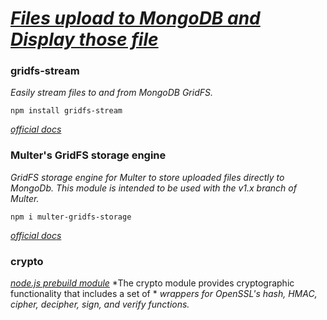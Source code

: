 # [*Files upload to MongoDB and Display those file*](https://www.youtube.com/watch?v=3f5Q9wDePzY&list=PLjrjtggw2EDxwzgTWdfxwbEKW_Cu43srx&index=4)

### gridfs-stream

*Easily stream files to and from MongoDB GridFS.*

```npm install gridfs-stream```

[*official docs*](https://www.npmjs.com/package/gridfs-stream)

### Multer's GridFS storage engine

*GridFS storage engine for Multer to store uploaded files directly to MongoDb.*
*This module is intended to be used with the v1.x branch of Multer.*

```npm i multer-gridfs-storage```

[*official docs*](https://www.npmjs.com/package/multer-gridfs-storage)

### crypto

[*node.js prebuild module*](https://nodejs.org/api/crypto.html)
*The crypto module provides cryptographic functionality that includes a set of *
*wrappers for OpenSSL's hash, HMAC, cipher, decipher, sign, and verify functions.*

